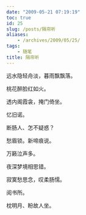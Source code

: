 ```yaml
---
date: "2009-05-21 07:19:19"
toc: true
id: 25
slug: /posts/隔帘听
aliases:
    - /archives/2009/05/25/
tags:
    - 随笔
title: 隔帘听
---
```


远水隐轻舟淡，暮雨飘飘落。

桃花醉脸红如火。

透内阁霞衾，掩门倚坐。

忆旧诺。

断肠人、怎不疑惑？

愁眉锁。新啼痕说。

万籁泣声多。

夜深梦境相思错。

寂寞愁思念，叹柔肠懦。

阅书所。

枕明月、盼故人坐。